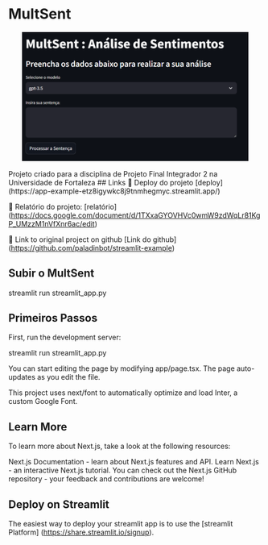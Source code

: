 # MultSent
<p align="center">
<a href=""><img src="imgs/tela2.png" alt="MultSent" width="450px"></a>
</p>
Projeto criado para a disciplina de Projeto Final Integrador 2 na Universidade de Fortaleza
## Links
🔗 Deploy do projeto [deploy] (https://app-example-etz8igywkc8j9tnmhegmyc.streamlit.app/)

🔗 Relatório do projeto: [relatório] (https://docs.google.com/document/d/1TXxaGYOVHVc0wmW9zdWqLr81KgP_UMzzM1nVfXnr6ac/edit)

🔗 Link to original project on github [Link do github] (https://github.com/paladinbot/streamlit-example)

## Subir o MultSent
streamlit run streamlit_app.py

## Primeiros Passos
First, run the development server:

streamlit run streamlit_app.py

You can start editing the page by modifying app/page.tsx. The page auto-updates as you edit the file.

This project uses next/font to automatically optimize and load Inter, a custom Google Font.

## Learn More
To learn more about Next.js, take a look at the following resources:

Next.js Documentation - learn about Next.js features and API.
Learn Next.js - an interactive Next.js tutorial.
You can check out the Next.js GitHub repository - your feedback and contributions are welcome!

## Deploy on Streamlit
The easiest way to deploy your streamlit app is to use the [streamlit Platform] (https://share.streamlit.io/signup).
